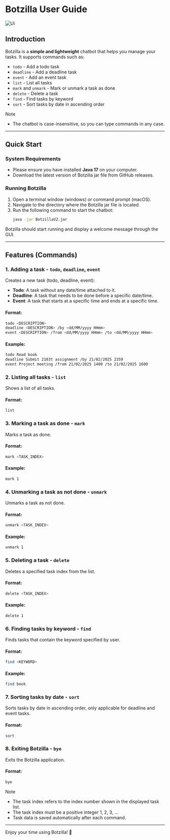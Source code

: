 # Botzilla User Guide

![Ui](https://github.com/user-attachments/assets/41115ec9-150c-48a6-bc6a-af4bac30b309)

## Introduction
Botzilla is a **simple and lightweight** chatbot that helps you manage your tasks. It supports commands such as:
- `todo` - Add a todo task
- `deadline` - Add a deadline task
- `event` - Add an event task
- `list` - List all tasks
- `mark` and `unmark` - Mark or unmark a task as done
- `delete` - Delete a task
- `find` - Find tasks by keyword
- `sort` - Sort tasks by date in ascending order

> [!NOTE]
> 
> - The chatbot is case-insensitive, so you can type commands in any case.

---

## Quick Start

### System Requirements
- Please ensure you have installed **Java 17** on your computer.
- Download the latest version of Botzilla jar file from GitHub releases.

### Running Botzilla
1. Open a terminal window (windows) or command prompt (macOS).
2. Navigate to the directory where the Botzilla jar file is located.
3. Run the following command to start the chatbot:
    ```bash
    java -jar BotzillaV2.jar
    ```

Botzilla should start running and display a welcome message through the GUI.   

---

## Features (Commands)

### 1. Adding a task - `todo`, `deadline`, `event`
Creates a new task (todo, deadline, event):
- **Todo**: A task without any date/time attached to it.
- **Deadline**: A task that needs to be done before a specific date/time.
- **Event**: A task that starts at a specific time and ends at a specific time.

#### Format:
```bash
todo <DESCRIPTION>
deadline <DESCRIPTION> /by <dd/MM/yyyy HHmm>
event <DESCRIPTION> /from <dd/MM/yyyy HHmm> /to <dd/MM/yyyy HHmm>
```
#### Example:
```bash
todo Read book
deadline Submit 2103t assignment /by 21/02/2025 2359
event Project meeting /from 21/02/2025 1400 /to 21/02/2025 1600
```

### 2. Listing all tasks - `list`
Shows a list of all tasks.
#### Format:
```bash
list
```

### 3. Marking a task as done - `mark`
Marks a task as done.
#### Format:
```bash
mark <TASK_INDEX>
```
#### Example:
```bash
mark 1
```

### 4. Unmarking a task as not done - `unmark`
Unmarks a task as not done.
#### Format:
```bash
unmark <TASK_INDEX>
```
#### Example:
```bash
unmark 1
```

### 5. Deleting a task - `delete`
Deletes a specified task index from the list.
#### Format:
```bash
delete <TASK_INDEX>
```
#### Example:
```bash
delete 1
```

### 6. Finding tasks by keyword - `find`
Finds tasks that contain the keyword specified by user.
#### Format:
```bash
find <KEYWORD>
```
#### Example:
```bash
find book
```

### 7. Sorting tasks by date - `sort`
Sorts tasks by date in ascending order, only applicable for deadline and event tasks.
#### Format:
```bash
sort
```

### 8. Exiting Botzilla - `bye`
Exits the Botzilla application.
#### Format:
```bash
bye
```

> [!NOTE]
> 
> - The task index refers to the index number shown in the displayed task list.
> - The task index must be a positive integer 1, 2, 3, …
> - Task data is saved automatically after each command.

---
Enjoy your time using Botzilla! 🤖
